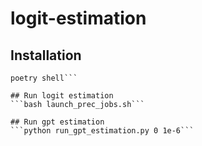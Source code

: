 # logit-estimation

## Installation
```poetry install
poetry shell```

## Run logit estimation
```bash launch_prec_jobs.sh```

## Run gpt estimation
```python run_gpt_estimation.py 0 1e-6```
